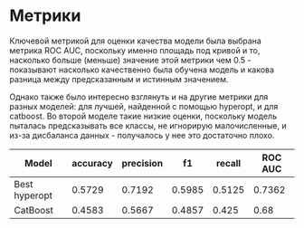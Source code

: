# Метрики

Ключевой метрикой для оценки качества модели была выбрана метрика ROC AUC, поскольку именно площадь под кривой и то, насколько больше (меньше) значение этой метрики чем 0.5 - показывают насколько качественно была обучена модель и какова разница между предсказанным и истинным значением.

Однако также было интересно взглянуть и на другие метрики для разных моделей: для лучшей, найденной с помощью hyperopt, и для catboost. Во второй моделе такие низкие оценки, поскольку модель пыталась предсказывать все классы, не игнорирую малочисленные, и из-за дисбаланса данных - получалось у нее это достаточно плохо.

| Model         | accuracy | precision | f1     | recall | ROC AUC |
| ------------- | -------- | --------- | ------ | ------ | ------- |
| Best hyperopt | 0.5729   | 0.7192    | 0.5985 | 0.5125 | 0.7362  |
| CatBoost      | 0.4583   | 0.5667    | 0.4857 | 0.425  | 0.68    |
